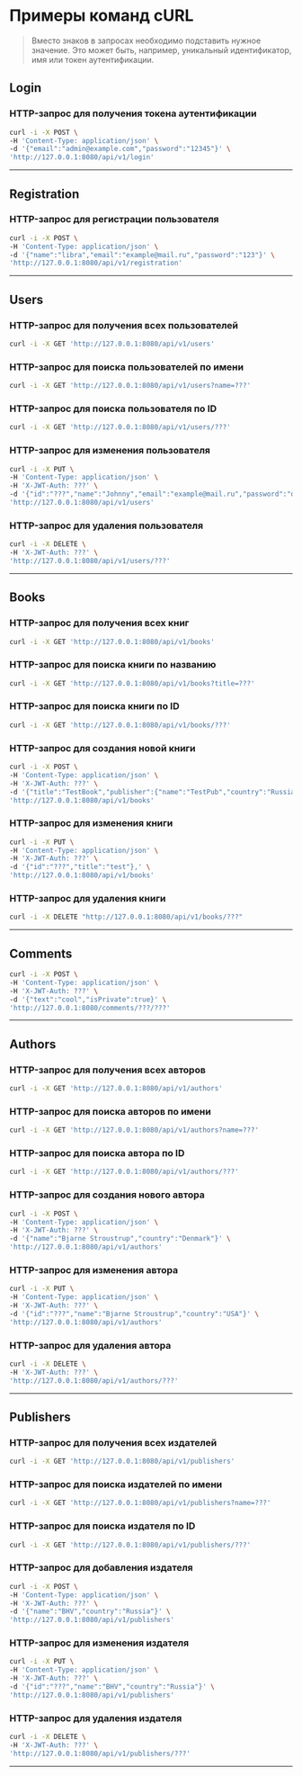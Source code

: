 # Примеры команд cURL

> Вместо знаков <???> в запросах необходимо подставить нужное значение.
> Это может быть, например, уникальный идентификатор, имя или токен аутентификации.

## Login

### HTTP-запрос для получения токена аутентификации

```bash
curl -i -X POST \
-H 'Content-Type: application/json' \
-d '{"email":"admin@example.com","password":"12345"}' \
'http://127.0.0.1:8080/api/v1/login'
```

----

## Registration

### HTTP-запрос для регистрации пользователя

```bash
curl -i -X POST \
-H 'Content-Type: application/json' \
-d '{"name":"libra","email":"example@mail.ru","password":"123"}' \
'http://127.0.0.1:8080/api/v1/registration'
```

----

## Users

### HTTP-запрос для получения всех пользователей

```bash
curl -i -X GET 'http://127.0.0.1:8080/api/v1/users'
```

### HTTP-запрос для поиска пользователей по имени

```bash
curl -i -X GET 'http://127.0.0.1:8080/api/v1/users?name=???'
```

### HTTP-запрос для поиска пользователя по ID

```bash
curl -i -X GET 'http://127.0.0.1:8080/api/v1/users/???'
```

### HTTP-запрос для изменения пользователя

```bash
curl -i -X PUT \
-H 'Content-Type: application/json' \
-H 'X-JWT-Auth: ???' \
-d '{"id":"???","name":"Johnny","email":"example@mail.ru","password":"qwe"}' \
'http://127.0.0.1:8080/api/v1/users'
```

### HTTP-запрос для удаления пользователя

```bash
curl -i -X DELETE \
-H 'X-JWT-Auth: ???' \
'http://127.0.0.1:8080/api/v1/users/???'
```

----

## Books

### HTTP-запрос для получения всех книг

```bash
curl -i -X GET 'http://127.0.0.1:8080/api/v1/books'
```

### HTTP-запрос для поиска книги по названию

```bash
curl -i -X GET 'http://127.0.0.1:8080/api/v1/books?title=???'
```

### HTTP-запрос для поиска книги по ID

```bash
curl -i -X GET 'http://127.0.0.1:8080/api/v1/books/???'
```

### HTTP-запрос для создания новой книги

```bash
curl -i -X POST \
-H 'Content-Type: application/json' \
-H 'X-JWT-Auth: ???' \
-d '{"title":"TestBook","publisher":{"name":"TestPub","country":"Russia"},"author":{"name":"TestAuthor","country":"Russia"}}' \
'http://127.0.0.1:8080/api/v1/books'
```

### HTTP-запрос для изменения книги

```bash
curl -i -X PUT \
-H 'Content-Type: application/json' \
-H 'X-JWT-Auth: ???' \
-d '{"id":"???","title":"test"},' \
'http://127.0.0.1:8080/api/v1/books'
```

### HTTP-запрос для удаления книги

```bash
curl -i -X DELETE "http://127.0.0.1:8080/api/v1/books/???"
```

----

## Comments

```bash
curl -i -X POST \
-H 'Content-Type: application/json' \
-H 'X-JWT-Auth: ???' \
-d '{"text":"cool","isPrivate":true}' \
'http://127.0.0.1:8080/comments/???/???'
```

----

## Authors

### HTTP-запрос для получения всех авторов

```bash
curl -i -X GET 'http://127.0.0.1:8080/api/v1/authors'
```

### HTTP-запрос для поиска авторов по имени

```bash
curl -i -X GET 'http://127.0.0.1:8080/api/v1/authors?name=???'
```

### HTTP-запрос для поиска автора по ID

```bash
curl -i -X GET 'http://127.0.0.1:8080/api/v1/authors/???'
```

### HTTP-запрос для создания нового автора

```bash
curl -i -X POST \
-H 'Content-Type: application/json' \
-H 'X-JWT-Auth: ???' \
-d '{"name":"Bjarne Stroustrup","country":"Denmark"}' \
'http://127.0.0.1:8080/api/v1/authors'
```

### HTTP-запрос для изменения автора

```bash
curl -i -X PUT \
-H 'Content-Type: application/json' \
-H 'X-JWT-Auth: ???' \
-d '{"id":"???","name":"Bjarne Stroustrup","country":"USA"}' \
'http://127.0.0.1:8080/api/v1/authors'
```

### HTTP-запрос для удаления автора

```bash
curl -i -X DELETE \
-H 'X-JWT-Auth: ???' \
'http://127.0.0.1:8080/api/v1/authors/???'
```

----

## Publishers

### HTTP-запрос для получения всех издателей

```bash
curl -i -X GET 'http://127.0.0.1:8080/api/v1/publishers'
```

### HTTP-запрос для поиска издателей по имени

```bash
curl -i -X GET 'http://127.0.0.1:8080/api/v1/publishers?name=???'
```

### HTTP-запрос для поиска издателя по ID

```bash
curl -i -X GET 'http://127.0.0.1:8080/api/v1/publishers/???'
```

### HTTP-запрос для добавления издателя

```bash
curl -i -X POST \
-H 'Content-Type: application/json' \
-H 'X-JWT-Auth: ???' \
-d '{"name":"BHV","country":"Russia"}' \
'http://127.0.0.1:8080/api/v1/publishers'
```

### HTTP-запрос для изменения издателя

```bash
curl -i -X PUT \
-H 'Content-Type: application/json' \
-H 'X-JWT-Auth: ???' \
-d '{"id":"???","name":"BHV","country":"Russia"}' \
'http://127.0.0.1:8080/api/v1/publishers'
```

### HTTP-запрос для удаления издателя

```bash
curl -i -X DELETE \
-H 'X-JWT-Auth: ???' \
'http://127.0.0.1:8080/api/v1/publishers/???'
```

----
